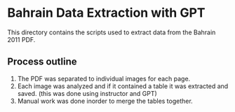 # Bahrain Data Extraction with GPT
This directory contains the scripts used to extract data from the Bahrain 2011 PDF.

## Process outline
1. The PDF was separated to individual images for each page.
2. Each image was analyzed and if it contained a table it was extracted and saved. (this was done using instructor and GPT)
3. Manual work was done inorder to merge the tables together.
